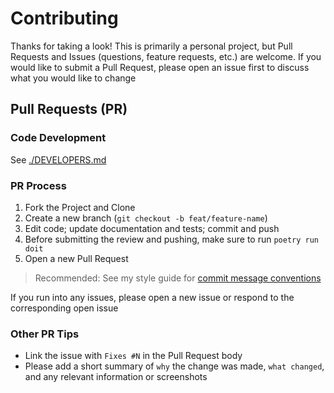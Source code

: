 # Contributing

Thanks for taking a look! This is primarily a personal project, but Pull Requests and Issues (questions, feature requests, etc.) are welcome. If you would like to submit a Pull Request, please open an issue first to discuss what you would like to change

## Pull Requests (PR)

### Code Development

See [./DEVELOPERS.md](./DEVELOPERS.md)

### PR Process

1. Fork the Project and Clone
2. Create a new branch (`git checkout -b feat/feature-name`)
3. Edit code; update documentation and tests; commit and push
4. Before submitting the review and pushing, make sure to run `poetry run doit`
5. Open a new Pull Request

> Recommended: See my style guide for [commit message conventions](https://gist.github.com/KyleKing/729914c4c88c8de8bcb11f7e978d24cc)

If you run into any issues, please open a new issue or respond to the corresponding open issue

### Other PR Tips

- Link the issue with `Fixes #N` in the Pull Request body
- Please add a short summary of `why` the change was made, `what changed`, and any relevant information or screenshots
